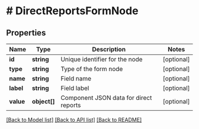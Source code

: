 # # DirectReportsFormNode

## Properties

Name | Type | Description | Notes
------------ | ------------- | ------------- | -------------
**id** | **string** | Unique identifier for the node | [optional]
**type** | **string** | Type of the form node | [optional]
**name** | **string** | Field name | [optional]
**label** | **string** | Field label | [optional]
**value** | **object[]** | Component JSON data for direct reports | [optional]

[[Back to Model list]](../../README.md#models) [[Back to API list]](../../README.md#endpoints) [[Back to README]](../../README.md)
